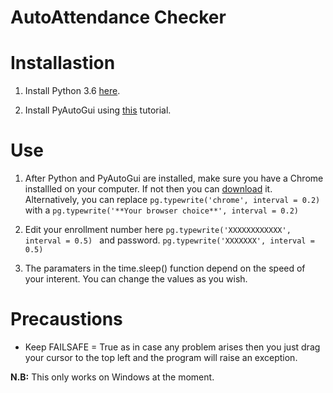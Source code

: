 # AutoAttendance Checker
# Installastion 
1. Install Python 3.6 [here](https://www.python.org/downloads/release/python-364/).

2. Install PyAutoGui using [this](https://github.com/asweigart/pyautogui/blob/master/README.md) tutorial.

# Use
1. After Python and PyAutoGui are installed, make sure you have a Chrome installled on your computer. If not then you can [download]() it. Alternatively, you can replace `pg.typewrite('chrome', interval = 0.2)` with a `pg.typewrite('**Your browser choice**', interval = 0.2)
` 

2. Edit your enrollment number here
`pg.typewrite('XXXXXXXXXXXX', interval = 0.5)
`
and password.
`pg.typewrite('XXXXXXX', interval = 0.5)
`

3. The paramaters in the time.sleep() function depend on the speed of your interent. You can change the values as you wish.

# Precaustions
- Keep FAILSAFE = True as in case any problem arises then you just drag your cursor to the top left and the program will raise an exception.

**N.B:** This only works on Windows at the moment.
